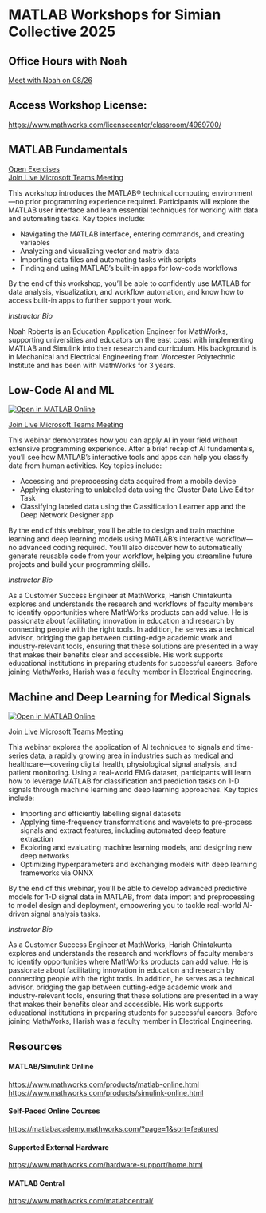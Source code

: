 # MATLAB Workshops for Simian Collective 2025

## Office Hours with Noah
[Meet with Noah on 08/26](https://outlook.office.com/bookwithme/user/8efa7724d3544d35b5bd23d110320893@mathworks.com?anonymous&ismsaljsauthenabled&ep=plink)

## Access Workshop License:
https://www.mathworks.com/licensecenter/classroom/4969700/


## MATLAB Fundamentals
[Open Exercises](https://matlabacademy.mathworks.com/details/build-matlab-proficiency/lpmlbmp)<br />
[Join Live Microsoft Teams Meeting](https://teams.microsoft.com/l/meetup-join/19%3ameeting_NzZkMGYzNmYtZTliMC00Yzc1LWE3NmEtZWZhZGRkYTk0YmM1%40thread.v2/0?context=%7b%22Tid%22%3a%2299dd3a11-4348-4468-9bdd-e5072b1dc1e6%22%2c%22Oid%22%3a%224f9f52f3-c69c-4c81-be19-69bcbd4639d7%22%7d) <br />

This workshop introduces the MATLAB® technical computing environment—no prior programming experience required. Participants will explore the MATLAB user interface and learn essential techniques for working with data and automating tasks. Key topics include:

- Navigating the MATLAB interface, entering commands, and creating variables  
- Analyzing and visualizing vector and matrix data  
- Importing data files and automating tasks with scripts  
- Finding and using MATLAB’s built-in apps for low-code workflows  

By the end of this workshop, you’ll be able to confidently use MATLAB for data analysis, visualization, and workflow automation, and know how to access built-in apps to further support your work.

_Instructor Bio_

Noah Roberts is an Education Application Engineer for MathWorks, supporting universities and educators on the east coast with implementing MATLAB and Simulink into their research and curriculum. His background is in Mechanical and Electrical Engineering from Worcester Polytechnic Institute and has been with MathWorks for 3 years.


## Low-Code AI and ML
[![Open in MATLAB Online](https://www.mathworks.com/images/responsive/global/open-in-matlab-online.svg)](https://matlab.mathworks.com/open/github/v1?repo=nrobertsMW/simco2025)<br />

[Join Live Microsoft Teams Meeting](https://teams.microsoft.com/l/meetup-join/19%3ameeting_YzQ2NzYxZjgtN2Q3OS00MzRhLWIwOTEtM2Q5OGExNzNiNGVj%40thread.v2/0?context=%7b%22Tid%22%3a%2299dd3a11-4348-4468-9bdd-e5072b1dc1e6%22%2c%22Oid%22%3a%224f9f52f3-c69c-4c81-be19-69bcbd4639d7%22%7d) <br />

This webinar demonstrates how you can apply AI in your field without extensive programming experience. After a brief recap of AI fundamentals, you’ll see how MATLAB’s interactive tools and apps can help you classify data from human activities. Key topics include:

- Accessing and preprocessing data acquired from a mobile device  
- Applying clustering to unlabeled data using the Cluster Data Live Editor Task  
- Classifying labeled data using the Classification Learner app and the Deep Network Designer app  

By the end of this webinar, you’ll be able to design and train machine learning and deep learning models using MATLAB’s interactive workflow—no advanced coding required. You’ll also discover how to automatically generate reusable code from your workflow, helping you streamline future projects and build your programming skills.

_Instructor Bio_

As a Customer Success Engineer at MathWorks, Harish Chintakunta explores and understands the research and workflows of faculty members to identify opportunities where MathWorks products can add value. He is passionate about facilitating innovation in education and research by connecting people with the right tools.
In addition, he serves as a technical advisor, bridging the gap between cutting-edge academic work and industry-relevant tools, ensuring that these solutions are presented in a way that makes their benefits clear and accessible. His work supports educational institutions in preparing students for successful careers.
Before joining MathWorks, Harish was a faculty member in Electrical Engineering.


## Machine and Deep Learning for Medical Signals
[![Open in MATLAB Online](https://www.mathworks.com/images/responsive/global/open-in-matlab-online.svg)](https://matlab.mathworks.com/open/github/v1?repo=nrobertsMW/simco2025)<br />

[Join Live Microsoft Teams Meeting](https://teams.microsoft.com/l/meetup-join/19%3ameeting_YzJjMGM4NDQtMzdlYS00OTA3LTgyNTAtMjBkMGQ2NmFhZGNh%40thread.v2/0?context=%7b%22Tid%22%3a%2299dd3a11-4348-4468-9bdd-e5072b1dc1e6%22%2c%22Oid%22%3a%224f9f52f3-c69c-4c81-be19-69bcbd4639d7%22%7d) <br />

This webinar explores the application of AI techniques to signals and time-series data, a rapidly growing area in industries such as medical and healthcare—covering digital health, physiological signal analysis, and patient monitoring. Using a real-world EMG dataset, participants will learn how to leverage MATLAB for classification and prediction tasks on 1-D signals through machine learning and deep learning approaches. Key topics include:

- Importing and efficiently labelling signal datasets  
- Applying time-frequency transformations and wavelets to pre-process signals and extract features, including automated deep feature extraction  
- Exploring and evaluating machine learning models, and designing new deep networks  
- Optimizing hyperparameters and exchanging models with deep learning frameworks via ONNX  

By the end of this webinar, you’ll be able to develop advanced predictive models for 1-D signal data in MATLAB, from data import and preprocessing to model design and deployment, empowering you to tackle real-world AI-driven signal analysis tasks.

_Instructor Bio_

As a Customer Success Engineer at MathWorks, Harish Chintakunta explores and understands the research and workflows of faculty members to identify opportunities where MathWorks products can add value. He is passionate about facilitating innovation in education and research by connecting people with the right tools.
In addition, he serves as a technical advisor, bridging the gap between cutting-edge academic work and industry-relevant tools, ensuring that these solutions are presented in a way that makes their benefits clear and accessible. His work supports educational institutions in preparing students for successful careers.
Before joining MathWorks, Harish was a faculty member in Electrical Engineering.


## Resources

#### MATLAB/Simulink Online
https://www.mathworks.com/products/matlab-online.html
https://www.mathworks.com/products/simulink-online.html

#### Self-Paced Online Courses
https://matlabacademy.mathworks.com/?page=1&sort=featured

#### Supported External Hardware
https://www.mathworks.com/hardware-support/home.html

#### MATLAB Central
https://www.mathworks.com/matlabcentral/
